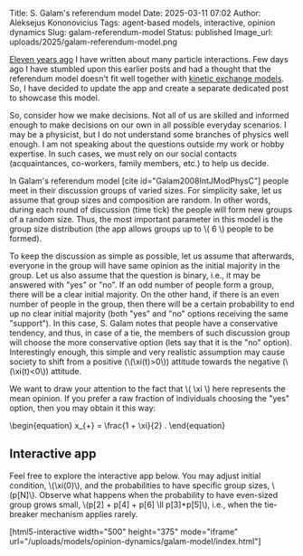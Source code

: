 Title: S. Galam's referendum model
Date: 2025-03-11 07:02
Author: Aleksejus Kononovicius
Tags: agent-based models, interactive, opinion dynamics
Slug: galam-referendum-model
Status: published
Image_url: uploads/2025/galam-referendum-model.png

[Eleven years
ago]({filename}/articles/2014/many-particle-interaction-in-the-kinetic-exchange-models.md)
I have written about many particle interactions. Few days ago I have
stumbled upon this earlier posts and had a thought that the referendum model
doesn't fit well together with [kinetic exchange
models](/tag/kinetic-models/). So, I have decided to update the app and
create a separate dedicated post to showcase this model.

So, consider how we make decisions. Not all of us are skilled and informed
enough to make decisions on our own in all possible everyday scenarios. I
may be a physicist, but I do not understand some branches of physics well
enough. I am not speaking about the questions outside my work or hobby
expertise. In such cases, we must rely on our social contacts
(acquaintances, co-workers, family members, etc.) to help us decide.
<!--more-->

In Galam's referendum model [cite id="Galam2008IntJModPhysC"] people meet in
their discussion groups of varied sizes. For simplicity sake, let us assume
that group sizes and composition are random. In other words, during each
round of discussion (time tick) the people will form new groups of a random
size. Thus, the most important parameter in this model is the group size
distribution (the app allows groups up to \\\( 6 \\\) people to be formed).

To keep the discussion as simple as possible, let us assume that afterwards,
everyone in the group will have same opinion as the initial majority in the
group. Let us also assume that the question is binary, i.e., it may be
answered with "yes" or "no". If an odd number of people form a group, there
will be a clear initial majority. On the other hand, if there is an even
number of people in the group, then there will be a certain probability to
end up no clear initial majority (both "yes" and "no" options receiving the
same "support"). In this case, S. Galam notes that people have a
conservative tendency, and thus, in case of a tie, the members of such
discussion group will choose the more conservative option (lets say that it
is the "no" option). Interestingly enough, this simple and very realistic
assumption may cause society to shift from a positive (\\\(\xi(t)>0\\\))
attitude towards the negative (\\\(\xi(t)<0\\\)) attitude.

We want to draw your attention to the fact that \\\( \xi \\\) here
represents the mean opinion. If you prefer a raw fraction of individuals
choosing the "yes" option, then you may obtain it this way:

\begin{equation}
    x\_{+} = \frac{1 + \xi}{2} . 
\end{equation}

## Interactive app

Feel free to explore the interactive app below. You may adjust initial
condition, \\\(\xi(0)\\\), and the probabilities to have specific group
sizes, \\\(p[N]\\\). Observe what happens when the probability to have
even-sized group grows small, \\\(p[2] + p[4] + p[6] \ll p[3]+p[5]\\\),
i.e., when the tie-breaker mechanism applies rarely.

[html5-interactive width="500" height="375" mode="iframe"
url="/uploads/models/opinion-dynamics/galam-model/index.html"]

